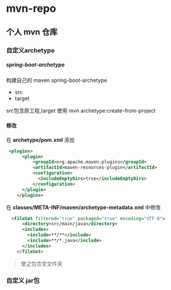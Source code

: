 # mvn-repo
## 个人 mvn 仓库

### 自定义archetype

##### spring-boot-archetype

构建自己的 maven spring-boot-archetype 

* src
* target

src包含原工程,target 使用 mvn archetype:create-from-project

#### 修改

在 **archetype/pom.xml** 添加

```xml
 <plugins>
      <plugin>
          <groupId>org.apache.maven.plugins</groupId>
          <artifactId>maven-resources-plugin</artifactId>
          <configuration>
            <includeEmptyDirs>true</includeEmptyDirs>
          </configuration>
      </plugin>
    </plugins>
```

在 **classes/META-INF/maven/archetype-metadata.xml** 中修改

```xml
  <fileSet filtered="true" packaged="true" encoding="UTF-8">
      <directory>src/main/java</directory>
      <includes>
        <include>**/**</include>
        <include>**/*.java</include>
      </includes>
    </fileSet>
```

> 使之包含空文件夹



### 自定义 jar包

